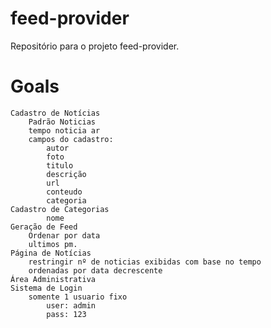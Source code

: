 # feed-provider
Repositório para o projeto feed-provider.

# Goals
	Cadastro de Notícias
		Padrão Noticias
		tempo noticia ar
		campos do cadastro:
			autor
			foto
			titulo
			descrição
			url
			conteudo
			categoria
	Cadastro de Categorias
			nome
	Geração de Feed
		Ordenar por data
		ultimos pm.			
	Página de Notícias
		restringir nº de noticias exibidas com base no tempo
		ordenadas por data decrescente
	Área Administrativa
	Sistema de Login
		somente 1 usuario fixo
			user: admin
			pass: 123

